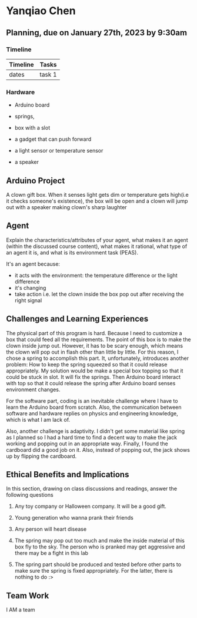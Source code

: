 # Yanqiao Chen

## Planning, due on January 27th, 2023 by 9:30am

### Timeline

| Timeline  | Tasks |
| ----------- | ----------- |
|   dates    |    task 1   |

### Hardware 

- Arduino board

- springs,
- box with a slot
- a gadget that can push forward
- a light sensor or temperature sensor
- a speaker

## Arduino Project

A clown gift box. When it senses light gets dim or temperature gets high(i.e it checks someone's existence), the box will be open and a clown will jump out with a speaker making clown's sharp laughter

## Agent


Explain the characteristics/attributes of your agent, what makes it an agent (within the discussed course content), what makes it rational, what type of an agent it is, and what is its environment task (PEAS).

It's an agent because:

- it acts with the environment: the temperature difference or the light difference
- it's changing
- take action i.e. let the clown inside the box pop out after receiving the right signal

## Challenges and Learning Experiences

The physical part of this program is hard. Because I need to customize a box that could feed all the requirements. The point of this box is to make the clown inside jump out. However, it has to be scary enough, which means the clown will pop out in flash other than little by little. For this reason, I chose a spring to accomplish this part. It, unfortunately, introduces another problem: How to keep the spring squeezed so that it could release appropriately. My solution would be make a special box topping so that it could be stuck in slot. It will fix the springs. Then Arduino board interact with top so that it could release the spring after Arduino board senses environment changes. 

For the software part, coding is an inevitable challenge where I have to learn the Arduino board from scratch. Also, the communication between software and hardware replies on physics and engineering knowledge, which is what I am lack of.

Also, another challenge is adaptivity. I didn't get some material like spring as I planned so I had a hard time to find a decent way to make the jack working and popping out in an appropriate way. Finally, I found the cardboard did a good job on it. Also, instead of popping out, the jack shows up by flipping the cardboard.

## Ethical Benefits and Implications


In this section, drawing on class discussions and readings, answer the following questions

1. Any toy company or Halloween company. It will be a good gift.

2. Young generation who wanna prank their friends

3. Any person will heart disease

4. The spring may pop out too much and make the inside material of this box fly to the sky. The person who is pranked may get aggressive and there may be a fight in this lab

5. The spring part should be produced and tested before other parts to make sure the spring is fixed appropriately. For the latter, there is nothing to do :>

## Team Work

I AM a team
